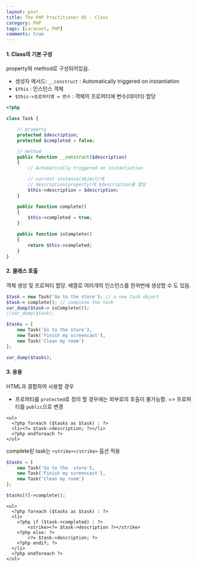```yaml
---
layout: post
title: The PHP Practitioner 05 - Class
category: PHP
tags: [Laracast, PHP]
comments: true
---
```


#### 1. Class의 기본 구성

property와 method로 구성되어있음.

- 생성자 메서드: `__construct` : Automatically triggered on instantiation
- `$this` : 인스턴스 객체
- `$this->프로퍼티명 = 변수` : 객체의 프로퍼티에 변수(데이터) 할당

```php
<?php

class Task {

    // property
    protected $description;
    protected $completed = false;

    // method
    public function __construct($description)
    {
        // Automatically triggered on instantiation

        // current instance(object)에
        // description(property)에 $description을 할당
        $this->description = $description;
    }

    public function complete()
    {
        $this->completed = true;
    }

    public function isComplete()
    {
        return $this->completed;
    }
}
```

#### 2. 클래스 호출

객체 생성 및 프로퍼티 할당. 배열로 여러개의 인스턴스를 한꺼번에 생성할 수 도 있음.

```php
$task = new Task('Go to the store'); // a new task object
$task-> complete(); // complete the task
var_dump($task-> isComplete());
//var_dump($task);

$tasks = [
    new Task('Go to the store'),
    new Task('Finish my screencast'),
    new Task('Clean my room')
];

var_dump($tasks);
```



#### 3. 응용

HTML과 결합하여 사용할 경우

- 프로퍼티를 `protected`로 정의 할 경우에는 외부로의 호출이 불가능함. => 프로퍼티를 `public`으로 변경

```php+HTML
<ul>
  <?php foreach ($tasks as $task) : ?>
  <li><?= $task->description; ?></li>
  <?php endforeach ?>
</ul>
```

 complete된 task는 `<strike></strike>` 옵션 적용

```php
$tasks = [
    new Task('Go to the  store'),
    new Task('Finish my screencast'),
    new Task('Clean my room')
];

$tasks[0]->complete();
```

```php+HTML
<ul>
  <?php foreach ($tasks as $task) : ?>
  <li>
    <?php if ($task->completed) : ?>
    	<strike><?= $task->description ?></strike>
    <?php else: ?>
    	<?= $task->description; ?>
    <?php endif; ?>
  </li>
  <?php endforeach ?>
</ul>
```

